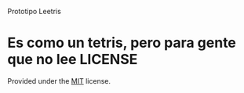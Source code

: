 Prototipo Leetris

Es como un tetris, pero para gente que no lee
LICENSE
==================

Provided under the [MIT](http://opensource.org/licenses/MIT) license.
